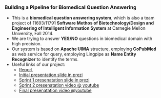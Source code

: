 ### Building a Pipeline for Biomedical Question Answering


* This is a **biomedical question answering system**, which is also a team project of 11693/11791 **Software Methos of Biotechnology/Design and Engineering of Intelligent Information System** at Carnegie Mellon University, Fall 2014.
* We are trying to answer **YES/NO** questions in biomedical domain with high precision.
* Our system is based on **Apache UIMA** structure, employing **GoPubMed** as web service for query, employing Lingpipe as **Name Entity Recognizer** to identify the terms.
* Useful links of our project:
  * [Report](https://drive.google.com/file/d/0B5-_oPk_w6GyY0otbVVjTHYtWWs/view?usp=sharing)
  * [Initial presentation slide in prezi](http://prezi.com/vij2keph3adi/?utm_campaign=share&utm_medium=copy)
  * [Sprint 1 presenatation slide in prezi](http://prezi.com/5xn5bucqgncf/?utm_campaign=share&utm_medium=copy)
  * [Sprint 2 presenatation video @ youtube](https://www.youtube.com/watch?v=r272r-_Ui3Q&feature=youtu.be)
  * [Final presenatation video @youtube](https://www.youtube.com/watch?v=vCPlv-7s_Y8&feature=youtu.be)
